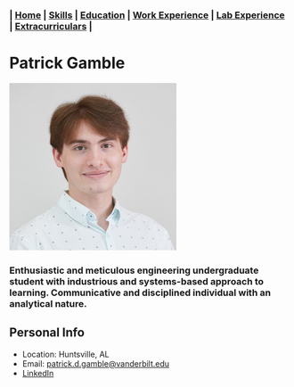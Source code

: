 ### | [Home](/Patrick-Gamble/index) | [Skills](/Patrick-Gamble/skills) | [Education](/Patrick-Gamble/education) | [Work Experience](/Patrick-Gamble/work-experience) | [Lab Experience](/Patrick-Gamble/lab-experience) | [Extracurriculars](/Patrick-Gamble/extracurriculars) |

# Patrick Gamble
<img src="/Headshot Smile Cropped.jpg" width="300" height="300">

### Enthusiastic and meticulous engineering undergraduate student with industrious and systems-based approach to learning. Communicative and disciplined individual with an analytical nature.

## Personal Info
- Location: Huntsville, AL
- Email: patrick.d.gamble@vanderbilt.edu
- [LinkedIn](https://www.linkedin.com/in/patrick-gamble-bab262209?lipi=urn%3Ali%3Apage%3Ad_flagship3_profile_view_base_contact_details%3Bt2%2BCgZ2tTkWiqY9bEmK6eQ%3D%3D)
